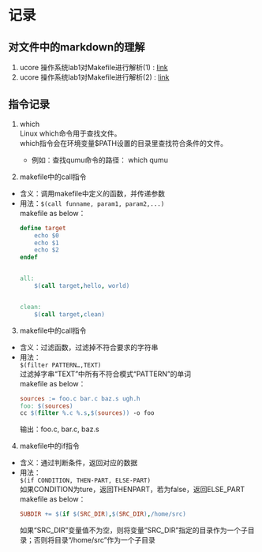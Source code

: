 # 记录

## 对文件中的markdown的理解
1. ucore 操作系统lab1对Makefile进行解析(1) : [link](https://blog.csdn.net/weixin_35834894/article/details/108822091) 
2. ucore 操作系统lab1对Makefile进行解析(2) : [link](https://blog.csdn.net/weixin_35834894/article/details/108822938) 

## 指令记录
1. which    
Linux which命令用于查找文件。   
which指令会在环境变量$PATH设置的目录里查找符合条件的文件。
    + 例如：查找qumu命令的路径： which qumu

2. makefile中的call指令
+ 含义：调用makefile中定义的函数，并传递参数
+ 用法：```$(call funname, param1, param2,...)```    
    makefile as below：
    ```makefile
    define target
	    echo $0 
	    echo $1
	    echo $2
    endef
 

    all:
	    $(call target,hello, world)
 

    clean:
	    $(call target,clean)	
    ```

3. makefile中的call指令
+ 含义：过滤函数，过滤掉不符合要求的字符串
+ 用法：    
    ```$(filter PATTERN…,TEXT)```     
    过滤掉字串“TEXT”中所有不符合模式“PATTERN”的单词    
    makefile as below： 
    ```makefile
    sources := foo.c bar.c baz.s ugh.h 
    foo: $(sources) 
    cc $(filter %.c %.s,$(sources)) -o foo 
    ``` 
    输出：foo.c, bar.c, baz.s

4. makefile中的if指令
+ 含义：通过判断条件，返回对应的数据
+ 用法：    
    ```$(if CONDITION, THEN-PART, ELSE-PART)```     
    如果CONDITION为ture，返回THENPART，若为false，返回ELSE_PART     
    makefile as below：
    ```makefile
    SUBDIR += $(if $(SRC_DIR),$(SRC_DIR),/home/src) 
    ```
    如果“SRC_DIR”变量值不为空，则将变量“SRC_DIR”指定的目录作为一个子目录；否则将目录“/home/src”作为一个子目录